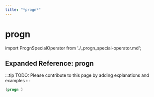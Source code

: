 ```yaml
---
title: "*progn*"
---
```


# progn

import PrognSpecialOperator from './_progn_special-operator.md';

<PrognSpecialOperator />

## Expanded Reference: progn

:::tip
TODO: Please contribute to this page by adding explanations and examples
:::

```lisp
(progn )
```
